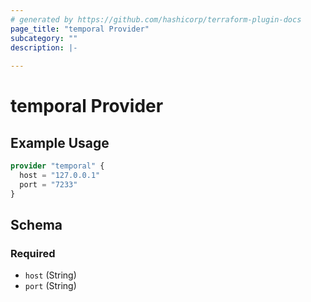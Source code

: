 ```yaml
---
# generated by https://github.com/hashicorp/terraform-plugin-docs
page_title: "temporal Provider"
subcategory: ""
description: |-
  
---
```


# temporal Provider



## Example Usage

```terraform
provider "temporal" {
  host = "127.0.0.1"
  port = "7233"
}
```

<!-- schema generated by tfplugindocs -->
## Schema

### Required

- `host` (String)
- `port` (String)
